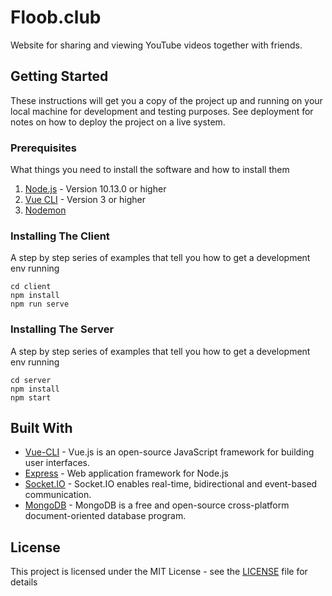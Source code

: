 # Floob.club

Website for sharing and viewing YouTube videos together with friends.


## Getting Started

These instructions will get you a copy of the project up and running on your local machine for development and testing purposes. See deployment for notes on how to deploy the project on a live system.

### Prerequisites

What things you need to install the software and how to install them

1. [Node.js](https://nodejs.org/en/) - Version 10.13.0 or higher
2. [Vue CLI](https://cli.vuejs.org/) - Version 3 or higher
3. [Nodemon](https://nodemon.io/)

### Installing The Client

A step by step series of examples that tell you how to get a development env running

```
cd client
npm install
npm run serve
```

### Installing The Server

A step by step series of examples that tell you how to get a development env running


```
cd server
npm install
npm start
```

## Built With

* [Vue-CLI](https://cli.vuejs.org/) - Vue.js is an open-source JavaScript framework for building user interfaces.
* [Express](https://expressjs.com/) - Web application framework for Node.js
* [Socket.IO](https://socket.io/) - Socket.IO enables real-time, bidirectional and event-based communication.
* [MongoDB](https://www.mongodb.com/) - MongoDB is a free and open-source cross-platform document-oriented database program.

## License

This project is licensed under the MIT License - see the [LICENSE](LICENSE) file for details
